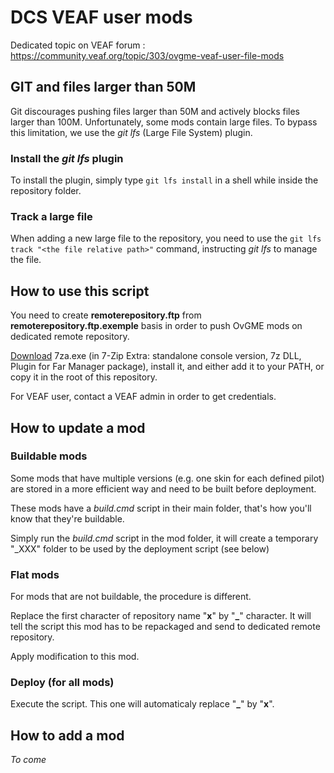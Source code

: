 # DCS VEAF user mods

Dedicated topic on VEAF forum : https://community.veaf.org/topic/303/ovgme-veaf-user-file-mods

## GIT and files larger than 50M

Git discourages pushing files larger than 50M and actively blocks files larger than 100M.
Unfortunately, some mods contain large files.
To bypass this limitation, we use the *git lfs* (Large File System) plugin.

### Install the *git lfs* plugin

To install the plugin, simply type `git lfs install` in a shell while inside the repository folder.

### Track a large file

When adding a new large file to the repository, you need to use the `git lfs track "<the file relative path>"` command, instructing *git lfs* to manage the file.

## How to use this script

You need to create **remoterepository.ftp** from **remoterepository.ftp.exemple** basis in order to push OvGME mods on dedicated remote repository.

[Download](https://www.7-zip.org/download.html) 7za.exe (in 7-Zip Extra: standalone console version, 7z DLL, Plugin for Far Manager package), install it, and either add it to your PATH, or copy it in the root of this repository.

For VEAF user, contact a VEAF admin in order to get credentials.

## How to update a mod

### Buildable mods

Some mods that have multiple versions (e.g. one skin for each defined pilot) are stored in a more efficient way and need to be built before deployment.

These mods have a *build.cmd* script in their main folder, that's how you'll know that they're buildable.

Simply run the *build.cmd* script in the mod folder, it will create a temporary "_XXX" folder to be used by the deployment script (see below)


### Flat mods

For mods that are not buildable, the procedure is different.

Replace the first character of repository name "**x**" by "**_**" character.
It will tell the script this mod has to be repackaged and send to dedicated remote repository.

Apply modification to this mod.

### Deploy (for all mods)

Execute the script.
This one will automaticaly replace "**_**" by "**x**".

## How to add a mod

*To come*
